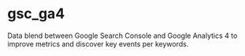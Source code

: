 # gsc_ga4
Data blend between Google Search Console and Google Analytics 4 to improve metrics and discover key events per keywords. 
